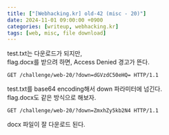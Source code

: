 ```yaml
---
title: ["[Webhacking.kr] old-42 (misc - 20)"]
date: 2024-11-01 09:00:00 +0900
categories: [writeup, webhacking.kr]
tags: [web, misc, file download]
---
```


test.txt는 다운로드가 되지만,  
flag.docx를 받으려 하면, Access Denied 경고가 뜬다.  

```
GET /challenge/web-20/?down=dGVzdC50eHQ= HTTP/1.1
```  
test.txt를 base64 encoding해서 down 파라미터에 넘긴다.  
flag.docx도 같은 방식으로 해보자.  

```
GET /challenge/web-20/?down=ZmxhZy5kb2N4 HTTP/1.1
```  

docx 파일이 잘 다운로드 된다.